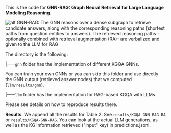 This is the code for **GNN-RAG: Graph Neural Retrieval for Large Language Modeling Reasoning**.


![alt GNN-RAG: The GNN reasons over a dense subgraph to retrieve candidate answers, along
with the corresponding reasoning paths (shortest paths from question entities to answers). The
retrieved reasoning paths -optionally combined with retrieval augmentation (RA)- are verbalized
and given to the LLM for RAG](GNN-RAG.png "GNN-RAG")

The directory is the following:

|----`gnn` folder has the implementation of different KGQA GNNs. 

You can train your own GNNs or you can skip this folder and  use directly the GNN output (retrieved answer nodes) that we computed (`llm/results/gnn`).

|----`llm` folder has the implementation for RAG-based KGQA with LLMs. 

Please see details on how to reproduce results there. 

**Results**: We append all the results for Table 2: See `results/KGQA-GNN-RAG-RA` or `results/KGQA-GNN-RAG`. You can look at the actual LLM generations, as well as the KG information retrieved ("input" key) in predictions.jsonl.
